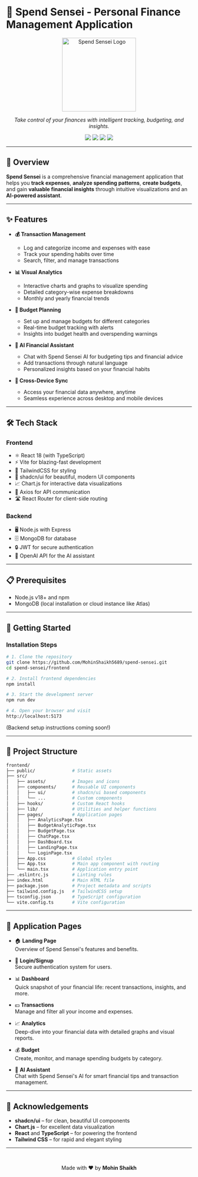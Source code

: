 # 💸 Spend Sensei - Personal Finance Management Application

<div align="center">
  <img src=https://icon.icepanel.io/Technology/svg/Vite.js.svg" alt="Spend Sensei Logo" width="200"/>
  <p><em>Take control of your finances with intelligent tracking, budgeting, and insights.</em></p>

  <!-- Badges -->
  <p>
    <img src="https://img.shields.io/badge/Frontend-React-61DAFB?logo=react&logoColor=white&style=for-the-badge" />
    <img src="https://img.shields.io/badge/Build-Vite-646CFF?logo=vite&logoColor=white&style=for-the-badge" />
    <img src="https://img.shields.io/badge/Styling-TailwindCSS-38B2AC?logo=tailwindcss&logoColor=white&style=for-the-badge" />
    <img src="https://img.shields.io/badge/Language-TypeScript-3178C6?logo=typescript&logoColor=white&style=for-the-badge" />
  </p>
</div>

---

## 🚀 Overview

**Spend Sensei** is a comprehensive financial management application that helps you **track expenses**, **analyze spending patterns**, **create budgets**, and gain **valuable financial insights** through intuitive visualizations and an **AI-powered assistant**.

---

## ✨ Features

- **💰 Transaction Management**
  - Log and categorize income and expenses with ease
  - Track your spending habits over time
  - Search, filter, and manage transactions

- **📊 Visual Analytics**
  - Interactive charts and graphs to visualize spending
  - Detailed category-wise expense breakdowns
  - Monthly and yearly financial trends

- **📝 Budget Planning**
  - Set up and manage budgets for different categories
  - Real-time budget tracking with alerts
  - Insights into budget health and overspending warnings

- **💬 AI Financial Assistant**
  - Chat with Spend Sensei AI for budgeting tips and financial advice
  - Add transactions through natural language
  - Personalized insights based on your financial habits

- **🔄 Cross-Device Sync**
  - Access your financial data anywhere, anytime
  - Seamless experience across desktop and mobile devices

---

## 🛠️ Tech Stack

### Frontend

- ⚛️ React 18 (with TypeScript)
- ⚡ Vite for blazing-fast development
- 🎨 TailwindCSS for styling
- 🧩 shadcn/ui for beautiful, modern UI components
- 📈 Chart.js for interactive data visualizations
- 🔗 Axios for API communication
- 🛣️ React Router for client-side routing

### Backend

- 🖥️ Node.js with Express
- 🗄️ MongoDB for database
- 🔒 JWT for secure authentication
- 🤖 OpenAI API for the AI assistant

---

## 📋 Prerequisites

- Node.js v18+ and npm
- MongoDB (local installation or cloud instance like Atlas)

---

## 🚀 Getting Started

### Installation Steps

```bash
# 1. Clone the repository
git clone https://github.com/MohinShaikh5689/spend-sensei.git
cd spend-sensei/frontend

# 2. Install frontend dependencies
npm install

# 3. Start the development server
npm run dev

# 4. Open your browser and visit
http://localhost:5173
```

(Backend setup instructions coming soon!)

---

## 📁 Project Structure

```bash
frontend/
├── public/              # Static assets
├── src/
│   ├── assets/          # Images and icons
│   ├── components/      # Reusable UI components
│   │   ├── ui/          # shadcn/ui based components
│   │   └── ...          # Custom components
│   ├── hooks/           # Custom React hooks
│   ├── lib/             # Utilities and helper functions
│   ├── pages/           # Application pages
│   │   ├── AnalyticsPage.tsx
│   │   ├── BudgetAnalyticPage.tsx
│   │   ├── BudgetPage.tsx
│   │   ├── ChatPage.tsx
│   │   ├── DashBoard.tsx
│   │   ├── LandingPage.tsx
│   │   └── LoginPage.tsx
│   ├── App.css          # Global styles
│   ├── App.tsx          # Main app component with routing
│   └── main.tsx         # Application entry point
├── .eslintrc.js         # Linting rules
├── index.html           # Main HTML file
├── package.json         # Project metadata and scripts
├── tailwind.config.js   # TailwindCSS setup
├── tsconfig.json        # TypeScript configuration
└── vite.config.ts       # Vite configuration
```

---

## 📱 Application Pages

- 🏠 **Landing Page**  
  Overview of Spend Sensei's features and benefits.

- 🔐 **Login/Signup**  
  Secure authentication system for users.

- 📊 **Dashboard**  
  Quick snapshot of your financial life: recent transactions, insights, and more.

- 💵 **Transactions**  
  Manage and filter all your income and expenses.

- 📈 **Analytics**  
  Deep-dive into your financial data with detailed graphs and visual reports.

- 💰 **Budget**  
  Create, monitor, and manage spending budgets by category.

- 🤖 **AI Assistant**  
  Chat with Spend Sensei's AI for smart financial tips and transaction management.

---

## 👏 Acknowledgements

- **shadcn/ui** – for clean, beautiful UI components
- **Chart.js** – for excellent data visualization
- **React** and **TypeScript** – for powering the frontend
- **Tailwind CSS** – for rapid and elegant styling

---

<div align="center">
  <br />
  <p>Made with ❤️ by <strong>Mohin Shaikh</strong></p>
</div>
